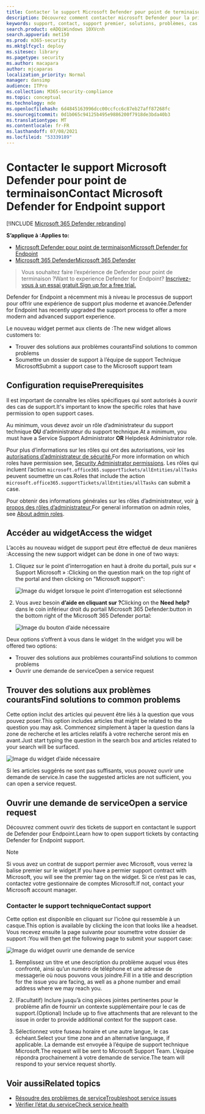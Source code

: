 ```yaml
---
title: Contacter le support Microsoft Defender pour point de terminaison
description: Découvrez comment contacter microsoft Defender pour la prise en charge des points de terminaison
keywords: support, contact, support premier, solutions, problèmes, cas
search.product: eADQiWindows 10XVcnh
search.appverid: met150
ms.prod: m365-security
ms.mktglfcycl: deploy
ms.sitesec: library
ms.pagetype: security
ms.author: macapara
author: mjcaparas
localization_priority: Normal
manager: dansimp
audience: ITPro
ms.collection: M365-security-compliance
ms.topic: conceptual
ms.technology: mde
ms.openlocfilehash: 6d4845163996dcc00ccfcc6c87eb27aff87268fc
ms.sourcegitcommit: 0d1b065c94125b495e9886200f7918de3bda40b3
ms.translationtype: MT
ms.contentlocale: fr-FR
ms.lasthandoff: 07/08/2021
ms.locfileid: "53339189"
---
```

# <a name="contact-microsoft-defender-for-endpoint-support"></a><span data-ttu-id="f4485-104">Contacter le support Microsoft Defender pour point de terminaison</span><span class="sxs-lookup"><span data-stu-id="f4485-104">Contact Microsoft Defender for Endpoint support</span></span>

[!INCLUDE [Microsoft 365 Defender rebranding](../../includes/microsoft-defender.md)]


<span data-ttu-id="f4485-105">**S’applique à :**</span><span class="sxs-lookup"><span data-stu-id="f4485-105">**Applies to:**</span></span>
- [<span data-ttu-id="f4485-106">Microsoft Defender pour point de terminaison</span><span class="sxs-lookup"><span data-stu-id="f4485-106">Microsoft Defender for Endpoint</span></span>](https://go.microsoft.com/fwlink/p/?linkid=2154037)
- [<span data-ttu-id="f4485-107">Microsoft 365 Defender</span><span class="sxs-lookup"><span data-stu-id="f4485-107">Microsoft 365 Defender</span></span>](https://go.microsoft.com/fwlink/?linkid=2118804)

><span data-ttu-id="f4485-108">Vous souhaitez faire l’expérience de Defender pour point de terminaison ?</span><span class="sxs-lookup"><span data-stu-id="f4485-108">Want to experience Defender for Endpoint?</span></span> [<span data-ttu-id="f4485-109">Inscrivez-vous à un essai gratuit.</span><span class="sxs-lookup"><span data-stu-id="f4485-109">Sign up for a free trial.</span></span>](https://www.microsoft.com/microsoft-365/windows/microsoft-defender-atp?ocid=docs-wdatp-assignaccess-abovefoldlink)

<span data-ttu-id="f4485-110">Defender for Endpoint a récemment mis à niveau le processus de support pour offrir une expérience de support plus moderne et avancée.</span><span class="sxs-lookup"><span data-stu-id="f4485-110">Defender for Endpoint has recently upgraded the support process to offer a more modern and advanced support experience.</span></span>

<span data-ttu-id="f4485-111">Le nouveau widget permet aux clients de :</span><span class="sxs-lookup"><span data-stu-id="f4485-111">The new widget allows customers to:</span></span>

- <span data-ttu-id="f4485-112">Trouver des solutions aux problèmes courants</span><span class="sxs-lookup"><span data-stu-id="f4485-112">Find solutions to common problems</span></span>
- <span data-ttu-id="f4485-113">Soumettre un dossier de support à l’équipe de support Technique Microsoft</span><span class="sxs-lookup"><span data-stu-id="f4485-113">Submit a support case to the Microsoft support team</span></span>

## <a name="prerequisites"></a><span data-ttu-id="f4485-114">Configuration requise</span><span class="sxs-lookup"><span data-stu-id="f4485-114">Prerequisites</span></span>

<span data-ttu-id="f4485-115">Il est important de connaître les rôles spécifiques qui sont autorisés à ouvrir des cas de support.</span><span class="sxs-lookup"><span data-stu-id="f4485-115">It's important to know the specific roles that have permission to open support cases.</span></span>

<span data-ttu-id="f4485-116">Au minimum, vous devez avoir un rôle d’administrateur du support technique **OU** d’administrateur du support technique.</span><span class="sxs-lookup"><span data-stu-id="f4485-116">At a minimum, you must have a Service Support Administrator **OR** Helpdesk Administrator role.</span></span>

<span data-ttu-id="f4485-117">Pour plus d’informations sur les rôles qui ont des autorisations, voir les [autorisations d’administrateur de sécurité.](/azure/active-directory/users-groups-roles/directory-assign-admin-roles#security-administrator-permissions)</span><span class="sxs-lookup"><span data-stu-id="f4485-117">For more information on which roles have permission see, [Security Administrator permissions](/azure/active-directory/users-groups-roles/directory-assign-admin-roles#security-administrator-permissions).</span></span> <span data-ttu-id="f4485-118">Les rôles qui incluent l’action `microsoft.office365.supportTickets/allEntities/allTasks` peuvent soumettre un cas.</span><span class="sxs-lookup"><span data-stu-id="f4485-118">Roles that include the action `microsoft.office365.supportTickets/allEntities/allTasks` can submit a case.</span></span>

<span data-ttu-id="f4485-119">Pour obtenir des informations générales sur les rôles d’administrateur, voir [à propos des rôles d’administrateur.](/microsoft-365/admin/add-users/about-admin-roles)</span><span class="sxs-lookup"><span data-stu-id="f4485-119">For general information on admin roles, see [About admin roles](/microsoft-365/admin/add-users/about-admin-roles).</span></span>

## <a name="access-the-widget"></a><span data-ttu-id="f4485-120">Accéder au widget</span><span class="sxs-lookup"><span data-stu-id="f4485-120">Access the widget</span></span>
<span data-ttu-id="f4485-121">L’accès au nouveau widget de support peut être effectué de deux manières :</span><span class="sxs-lookup"><span data-stu-id="f4485-121">Accessing the new support widget can be done in one of two ways:</span></span>

1. <span data-ttu-id="f4485-122">Cliquez sur le point d’interrogation en haut à droite du portail, puis sur « Support Microsoft » :</span><span class="sxs-lookup"><span data-stu-id="f4485-122">Clicking on the question mark on the top right of the portal and then clicking on "Microsoft support":</span></span>

    ![Image du widget lorsque le point d’interrogation est sélectionné](images/support-widget.png)

2. <span data-ttu-id="f4485-124">Vous avez besoin **d’aide en cliquant sur ?**</span><span class="sxs-lookup"><span data-stu-id="f4485-124">Clicking on the **Need help?**</span></span>  <span data-ttu-id="f4485-125">dans le coin inférieur droit du portail Microsoft 365 Defender:</span><span class="sxs-lookup"><span data-stu-id="f4485-125">button in the bottom right of the Microsoft 365 Defender portal:</span></span>

    ![Image du bouton d’aide nécessaire](images/need-help-option.png)

<span data-ttu-id="f4485-127">Deux options s’offrent à vous dans le widget :</span><span class="sxs-lookup"><span data-stu-id="f4485-127">In the widget you will be offered two options:</span></span>

- <span data-ttu-id="f4485-128">Trouver des solutions aux problèmes courants</span><span class="sxs-lookup"><span data-stu-id="f4485-128">Find solutions to common problems</span></span>
- <span data-ttu-id="f4485-129">Ouvrir une demande de service</span><span class="sxs-lookup"><span data-stu-id="f4485-129">Open a service request</span></span>

## <a name="find-solutions-to-common-problems"></a><span data-ttu-id="f4485-130">Trouver des solutions aux problèmes courants</span><span class="sxs-lookup"><span data-stu-id="f4485-130">Find solutions to common problems</span></span>
<span data-ttu-id="f4485-131">Cette option inclut des articles qui peuvent être liés à la question que vous pouvez poser.</span><span class="sxs-lookup"><span data-stu-id="f4485-131">This option includes articles that might be related to the question you may ask.</span></span> <span data-ttu-id="f4485-132">Commencez simplement à taper la question dans la zone de recherche et les articles relatifs à votre recherche seront mis en avant.</span><span class="sxs-lookup"><span data-stu-id="f4485-132">Just start typing the question in the search box and articles related to your search will be surfaced.</span></span>

![Image du widget d’aide nécessaire](images/information-on-help-screen.png)

<span data-ttu-id="f4485-134">Si les articles suggérés ne sont pas suffisants, vous pouvez ouvrir une demande de service.</span><span class="sxs-lookup"><span data-stu-id="f4485-134">In case the suggested articles are not sufficient, you can open a service request.</span></span>

## <a name="open-a-service-request"></a><span data-ttu-id="f4485-135">Ouvrir une demande de service</span><span class="sxs-lookup"><span data-stu-id="f4485-135">Open a service request</span></span>

<span data-ttu-id="f4485-136">Découvrez comment ouvrir des tickets de support en contactant le support de Defender pour Endpoint.</span><span class="sxs-lookup"><span data-stu-id="f4485-136">Learn how to open support tickets by contacting Defender for Endpoint support.</span></span>

> [!Note]
> <span data-ttu-id="f4485-137">Si vous avez un contrat de support permier avec Microsoft, vous verrez la balise premier sur le widget.</span><span class="sxs-lookup"><span data-stu-id="f4485-137">If you have a permier support contract with Microsoft, you will see the premier tag on the widget.</span></span> <span data-ttu-id="f4485-138">Si ce n’est pas le cas, contactez votre gestionnaire de comptes Microsoft.</span><span class="sxs-lookup"><span data-stu-id="f4485-138">If not, contact your Microsoft account manager.</span></span>

### <a name="contact-support"></a><span data-ttu-id="f4485-139">Contacter le support technique</span><span class="sxs-lookup"><span data-stu-id="f4485-139">Contact support</span></span>

<span data-ttu-id="f4485-140">Cette option est disponible en cliquant sur l’icône qui ressemble à un casque.</span><span class="sxs-lookup"><span data-stu-id="f4485-140">This option is available by clicking the icon that looks like a headset.</span></span> <span data-ttu-id="f4485-141">Vous recevez ensuite la page suivante pour soumettre votre dossier de support :</span><span class="sxs-lookup"><span data-stu-id="f4485-141">You will then get the following page to submit your support case:</span></span>

![Image du widget ouvrir une demande de service](images/contact-support-screen.png)

1. <span data-ttu-id="f4485-143">Remplissez un titre et une description du problème auquel vous êtes confronté, ainsi qu’un numéro de téléphone et une adresse de messagerie où nous pouvons vous joindre.</span><span class="sxs-lookup"><span data-stu-id="f4485-143">Fill in a title and description for the issue you are facing, as well as a phone number and email address where we may reach you.</span></span>

2. <span data-ttu-id="f4485-144">(Facultatif) Inclure jusqu’à cinq pièces jointes pertinentes pour le problème afin de fournir un contexte supplémentaire pour le cas de support.</span><span class="sxs-lookup"><span data-stu-id="f4485-144">(Optional) Include up to five attachments that are relevant to the issue in order to provide additional context for the support case.</span></span>

3. <span data-ttu-id="f4485-145">Sélectionnez votre fuseau horaire et une autre langue, le cas échéant.</span><span class="sxs-lookup"><span data-stu-id="f4485-145">Select your time zone and an alternative language, if applicable.</span></span> <span data-ttu-id="f4485-146">La demande est envoyée à l’équipe de support technique Microsoft.</span><span class="sxs-lookup"><span data-stu-id="f4485-146">The request will be sent to Microsoft Support Team.</span></span> <span data-ttu-id="f4485-147">L’équipe répondra prochainement à votre demande de service.</span><span class="sxs-lookup"><span data-stu-id="f4485-147">The team will respond to your service request shortly.</span></span>

## <a name="related-topics"></a><span data-ttu-id="f4485-148">Voir aussi</span><span class="sxs-lookup"><span data-stu-id="f4485-148">Related topics</span></span>

- [<span data-ttu-id="f4485-149">Résoudre des problèmes de service</span><span class="sxs-lookup"><span data-stu-id="f4485-149">Troubleshoot service issues</span></span>](troubleshoot-mdatp.md)
- [<span data-ttu-id="f4485-150">Vérifier l’état du service</span><span class="sxs-lookup"><span data-stu-id="f4485-150">Check service health</span></span>](service-status.md)
